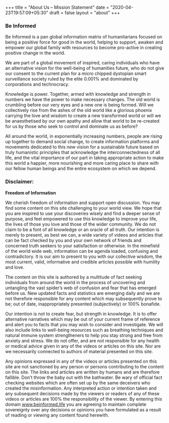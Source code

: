 +++
title = "About Us – Mission Statement"
date = "2020-04-23T19:57:09+05:30"
draft = false
layout = "about"
+++
### Be Informed

Be Informed is a pan global information matrix of humanitarians focused on being a positive force for good in the world, helping to support, awaken and empower our global family with resources to become pro-active in creating positive change in the world. 

We are part of a global movement of inspired, caring individuals who have an alternative vision for the well-being of humanities future, who do not give our consent to the current plan for a micro chipped dystopian smart surveillance society ruled by the elite 0.001% and dominated by corporations and technocracy.  

Knowledge is power. Together, armed with knowledge and strength in numbers we have the power to make necessary changes.  The old world is crumbling before our very eyes and a new one is being formed.  Will we collectively rise from the ashes of the old world like a glorious phoenix carrying the love and wisdom to create a new transformed world or will we be anaesthetised by our own apathy and allow that world to be re-created for us by those who seek to control and dominate us as before?

All around the world, in exponentially increasing numbers, people are rising up together to demand social change, to create information platforms and movements dedicated to this new vision for a sustainable future based on truly humanistic principles that acknowledge the interconnectedness of all life, and the vital importance of our part in taking appropriate action to make this world a happier, more nourishing and more caring place to share with our fellow human beings and the entire ecosystem on which we depend.


### Disclaimer: 

**Freedom of Information**  

We cherish freedom of information and support open discussion. You may find some content on this site challenging to your world view. We hope that you are inspired to use your discoveries wisely and find a deeper sense of purpose, and feel empowered to use this knowledge to improve your life, the lives of those you love and those of the wider community.
We do not claim to be a font of all knowledge or an oracle of all truth. Our intention is merely to present, as best we can, a wide variety of videos and articles that can be fact checked by you and your own network of friends and concerned truth seekers to your satisfaction or otherwise. In the minefield of the world wide web, information can be agenda loaded, confusing and contradictory.  It is our aim to  present to you with our collective wisdom, the most current, valid, informative and credible articles possible with humility and love.  

The content on this site is authored by a multitude of fact seeking individuals from around the world in the process of uncovering and untangling the vast spider’s web of confusion and fear that has emerged before us. New updated facts and statistics are emerging daily and we are not therefore responsible for any content which may subsequently prove to be; out of date, inappropriately presented (subjectively) or 100% bonafide.

Our intention is not to create fear, but strength in knowledge.  It is to offer alternative narratives which may be out of your current frame of reference and alert you to facts that you may wish to consider and investigate. We will also include links to well-being resources such as breathing techniques and natural immune system strengtheners to help you stay strong and free from anxiety and stress. We do not offer, and are not responsible for any health or medical advice given in any of the videos or articles on this site. Nor are we necessarily connected to authors of material presented on this site.

Any opinions expressed in any of the videos or articles presented on this site are not sanctioned by any person or persons contributing to the content on this site. The links and articles are written by humans and are therefore fallible. Don’t throw the baby out with the bathwater.  Be wary of official fact checking websites which are often set up by the same deceivers who created the misinformation.  Any interpreted action or intention taken and any subsequent decisions made by the viewers or readers of any of these videos or articles are 100% the responsibility of the viewer. By entering this domain www.beinformed.life you are agreeing to maintain complete sovereignty over any decisions or opinions you have formulated as a result of reading or viewing any content found herewith.
